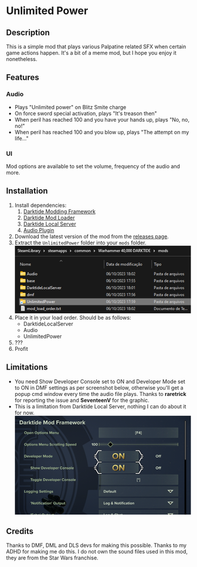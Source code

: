 # Unlimited Power
## Description
This is a simple mod that plays various Palpatine related SFX when certain game actions happen. It's a bit of a meme mod, but I hope you enjoy it nonetheless.

## Features
### Audio
* Plays "Unlimited power" on Blitz Smite charge
* On force sword special activation, plays "It's treason then"
* When peril has reached 100 and you have your hands up, plays "No, no, no!"
* When peril has reached 100 and you blow up, plays "The attempt on my life..."

### UI
Mod options are available to set the volume, frequency of the audio and more.

## Installation
1. Install dependencies:
    1. [Darktide Modding Framework](https://www.nexusmods.com/warhammer40kdarktide/mods/8)
    2. [Darktide Mod Loader](https://www.nexusmods.com/warhammer40kdarktide/mods/19)
    3. [Darktide Local Server](https://www.nexusmods.com/warhammer40kdarktide/mods/211)
    4. [Audio Plugin](https://www.nexusmods.com/warhammer40kdarktide/mods/196)
2. Download the latest version of the mod from the [releases page](https://github.com/JCalebBR/UnlimitedPower/releases/latest).
3. Extract the `UnlimitedPower` folder into your `mods` folder.
![](images/image.png)
4. Place it in your load order. Should be as follows:
    * DarktideLocalServer
    * Audio
    * UnlimitedPower
5. ???
6. Profit

## Limitations
* You need Show Developer Console set to ON and Developer Mode set to ON in DMF settings as per screenshot below, otherwise you'll get a popup cmd window every time the audio file plays. Thanks to **raretrick** for reporting the issue and **SeventeenV** for the graphic.
* This is a limitation from Darktide Local Server, nothing I can do about it for now.
![](images/image-1.png)

## Credits

Thanks to DMF, DML and DLS devs for making this possible.
Thanks to my ADHD for making me do this.
I do not own the sound files used in this mod, they are from the Star Wars franchise.